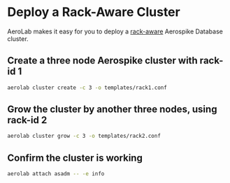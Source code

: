 # Deploy a Rack-Aware Cluster
AeroLab makes it easy for you to deploy a [rack-aware](https://docs.aerospike.com/server/operations/configure/network/rack-aware)
Aerospike Database cluster.

## Create a three node Aerospike cluster with rack-id 1

```bash
aerolab cluster create -c 3 -o templates/rack1.conf
```

## Grow the cluster by another three nodes, using rack-id 2

```bash
aerolab cluster grow -c 3 -o templates/rack2.conf
```

## Confirm the cluster is working

```bash
aerolab attach asadm -- -e info
```
